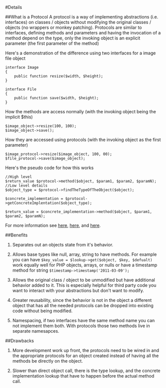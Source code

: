 #Details

##What is a Protocol
A protocol is a way of implementing abstractions (i.e. interfaces) on classes / objects 
without modifying the original classes / objects (no wrappers or monkey patching).
Protocols are similar to interfaces, defining methods and parameters and having the invocation
of a method depend on the type, only the invoking object is an explicit parameter (the first 
parameter of the method)

Here's a demonstration of the difference using two interfaces for a image file object
    
    interface Image
    {
        public function resize($width, $height);
    }

    interface File
    {
        public function save($width, $height);
    }

How the methods are access normally (with the invoking object being the implicit $this)

    $image_object->resize(100, 100);
    $image_object->save();

How they are accessed using protocols (with the invoking object as the first parameter)

    $image_protocol->resize($image_object, 100, 00);
    $file_protocol->save($image_object);

Here's the pseudo code for how this works

    //High level
    $return_value $protocol->method($object, $param1, $param2, $paramN);
    //Low level details
    $object_type = $protocol->findTheTypeOfTheObject($object);
    
    $concrete_implementation = $protocol->getConcreteImplentation($object_type);
    
    $return_value = $concrete_implementation->method($object, $param1, $param2, $paramN);

For more information see [here](http://www.ibm.com/developerworks/java/library/j-clojure-protocols/index.html), [here](http://jeditoolkit.com/2012/03/21/protocol-based-polymorphism.html), and [here](http://www.infoq.com/presentations/Clojure-Expression-Problem).


##Benefits

1. Separates out an objects state from it's behavior.

2. Allows base types like null, array, string to have methods.  For example you can have 
`$key_value = $lookup->get($object, $key, $defualt)` work equally well for PHP objects, arrays, 
or nulls or have a timestamp method for string `$timestamp->timestamp('2011-03-09');`

3. Allows the original class / object to be unmodified but have additional behavior added to it.
This is especially helpful for third party code you want to interact with your abstractions
but don't want to modify.

4. Greater reusability, since the behavior is not in the object a different object that has
all the needed protocols can be dropped into existing code without being modified.

5. Namespacing, if two interfaces have the same method name you can not implement them both.
With protocols those two methods live in separate namesapces.

##Drawbacks

1. More development work up front, the protocols need to be wired in and the appropriate protocols
for an object created instead of having all the methods be directly on the object.

1. Slower than direct object call, there is the type lookup, and the concrete implementation 
lookup that have to happen before the actual method call.
